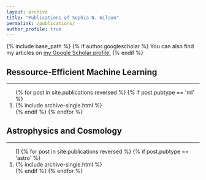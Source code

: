 ```yaml
---
layout: archive
title: "Publications of Sophia N. Wilson"
permalink: /publications/
author_profile: true
---
```


{% include base_path %}
{% if author.googlescholar %}
You can also find my articles on <u><a href="{{author.googlescholar}}">my Google Scholar profile</a>.</u>
{% endif %}

## Ressource-Efficient Machine Learning
---
<ol>
{% for post in site.publications reversed %}
  {% if post.pubtype == 'ml' %}
     <li> {% include archive-single.html %} </li>
  {% endif %}
{% endfor %}
</ol>


## Astrophysics and Cosmology
---

<ol>∏
{% for post in site.publications reversed %}
  {% if post.pubtype == 'astro' %}
     <li> {% include archive-single.html %} </li>
  {% endif %}
{% endfor %}
</ol>


